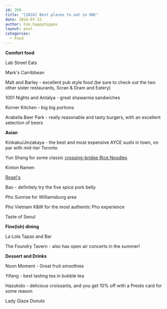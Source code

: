```yaml
---
id: 269
title: "[2024] Best places to eat in KWC"
date: 2024-07-22
author: him.happyhippos
layout: post
categories:
  - Food
---
```


**Comfort food**
  
Lab Street Eats

Mark's Carribbean

Malt and Barley - excellent pub style food (be sure to check out the two other sister restaurants, Scran & Dram and  Eatery)

1001 Nights and Antalya - great shawarma sandwiches

Korner Kitchen - big big portions

Arabella Beer Park - really reasonable and tasty burgers, with an excellent selection of beers


**Asian**
  
Kinkaku/Jinzakaya - the best and most expensive AYCE sushi in town, on par with mid-tier Toronto

Yun Shang for some classic [crossing-bridge Rice Noodles](https://www.visityunnanchina.com/experiences/food/cross-bridge-rice-noodles) 

Kinton Ramen

[Rosel's](https://rosels.ca/)

Bao - definitely try the five spice pork belly

Pho Sunrise for Williamsburg area

Pho Vietnam K&W for the most authentic Pho experience

Taste of Seoul


**Fine(ish) dining**
  
La Lola Tapas and Bar

The Foundry Tavern - also has open air concerts in the summer!


**Dessert and Drinks**
  
Noon Moment - Great fruit smoothies

Yifang - best tasting tea in bubble tea

Hazukido - delicious croissants, and you get 10% off with a Presto card for some reason

Lady Glaze Donuts
